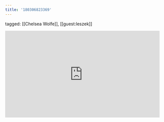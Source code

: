 ```yaml
---
title: '180306823369'
---
```

tagged: [[Chelsea Wolfe]], [[guest:leszek]]
<iframe allow="accelerometer; autoplay; clipboard-write; encrypted-media; gyroscope; picture-in-picture" allowfullscreen="" frameborder="0" height="281" id="youtube_iframe" src="https://www.youtube.com/embed/OexeAtxr24E?feature=oembed&amp;enablejsapi=1&amp;origin=https://safe.txmblr.com&amp;wmode=opaque" width="500"></iframe>